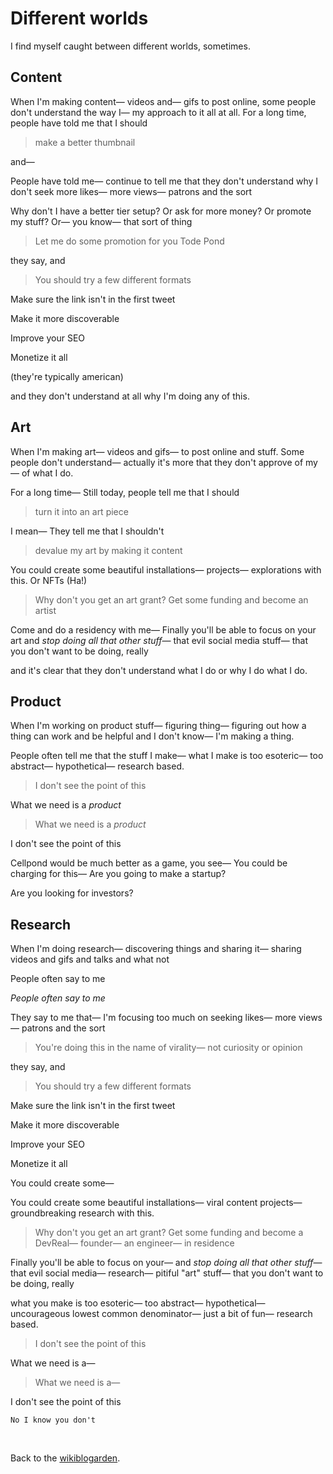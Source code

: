 # Different worlds

I find myself caught between different worlds, sometimes.

## Content

When I'm making content— videos and— gifs to post online, some people don't understand the way I— my approach to it all at all. For a long time, people have told me that I should 

> make a better thumbnail

and— 

People have told me— continue to tell me that they don't understand why I don't seek more likes— more views— patrons and the sort 

Why don't I have a better tier setup? Or ask for more money? Or promote my stuff? Or— you know— that sort of thing

> Let me do some promotion for you Tode Pond

they say, and

> You should try a few different formats 

Make sure the link isn't in the first tweet

Make it more discoverable

Improve your SEO

Monetize it all

(they're typically american)

and they don't understand at all why I'm doing any of this. 

## Art

When I'm making art— videos and gifs— to post online and stuff. Some people don't understand— actually it's more that they don't approve of my— of what I do. 

For a long time— Still today, people tell me that I should 

> turn it into an art piece

I mean— They tell me that I shouldn't

> devalue my art by making it content

You could create some beautiful installations— projects— explorations with this. Or NFTs (Ha!)

> Why don't you get an art grant? Get some funding and become an artist

Come and do a residency with me— Finally you'll be able to focus on your art and *stop doing all that other stuff*— that evil social media stuff— that you don't want to be doing, really

and it's clear that they don't understand what I do or why I do what I do.

## Product

When I'm working on product stuff— figuring thing— figuring out how a thing can work and be helpful and I don't know— I'm making a thing. 

People often tell me that the stuff I make— what I make is too esoteric— too abstract— hypothetical— research based. 

> I don't see the point of this

What we need is a *product*

> What we need is a *product*

I don't see the point of this

Cellpond would be much better as a game, you see— You could be charging for this— Are you going to make a startup? 

Are you looking for investors?

## Research

When I'm doing research— discovering things and sharing it— sharing videos and gifs and talks and what not

People often say to me

*People often say to me*

They say to me that— I'm focusing too much on seeking likes— more views— patrons and the sort 

> You're doing this in the name of virality— not curiosity or opinion

they say, and

> You should try a few different formats 

Make sure the link isn't in the first tweet

Make it more discoverable

Improve your SEO

Monetize it all

You could create some—

You could create some beautiful installations— viral content projects— groundbreaking research with this.

> Why don't you get an art grant? Get some funding and become a DevReal— founder— an engineer— in residence

Finally you'll be able to focus on your— and *stop doing all that other stuff*— that evil social media— research— pitiful "art" stuff— that you don't want to be doing, really

what you make is too esoteric— too abstract— hypothetical— uncourageous lowest common denominator— just a bit of fun— research based. 

> I don't see the point of this

What we need is a—

> What we need is a—

I don't see the point of this

`No I know you don't`

<br>

Back to the [wikiblogarden](/wikiblogarden).
